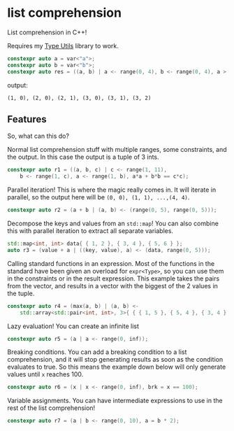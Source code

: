 # list comprehension
List comprehension in C++! 

Requires my [Type Utils](https://github.com/KaixoCode/type_utils) library to work.

```cpp
constexpr auto a = var<"a">;
constexpr auto b = var<"b">;
constexpr auto res = ((a, b) | a <- range(0, 4), b <- range(0, 4), a > b);
```
output:
```
(1, 0), (2, 0), (2, 1), (3, 0), (3, 1), (3, 2)
```

## Features
So, what can this do?

Normal list comprehension stuff with multiple ranges, some constraints, and the output. In this case the output is a tuple of 3 ints. 
```cpp
constexpr auto r1 = ((a, b, c) | c <- range(1, 11), 
    b <- range(1, c), a <- range(1, b), a*a + b*b == c*c);
``` 

Parallel iteration! This is where the magic really comes in. It will iterate in parallel, so the output here will be `(0, 0), (1, 1), ...,(4, 4)`.
```cpp
constexpr auto r2 = (a + b | (a, b) <- (range(0, 5), range(0, 5)));
```

Decompose the keys and values from an `std::map`! You can also combine this with parallel iteration to extract all separate variables.
```cpp
std::map<int, int> data{ { 1, 2 }, { 3, 4 }, { 5, 6 } };
auto r3 = (value + a | ((key, value), a) <- (data, range(0, 5)));
```

Calling standard functions in an expression. Most of the functions in the standard have been given an overload for `expr<Type>`, so you can use them in the constraints or in the result expression. This example takes the pairs from the vector, and results in a vector with the biggest of the 2 values in the tuple. 
```cpp
constexpr auto r4 = (max(a, b) | (a, b) <- 
    std::array<std::pair<int, int>, 3>{ { { 1, 5 }, { 5, 4 }, { 3, 4 } } });
```

Lazy evaluation! You can create an infinite list
```cpp
constexpr auto r5 = (a | a <- range(0, inf));
```

Breaking conditions. You can add a breaking condition to a list comprehension, and it will stop generating results as soon as the condition evaluates to true. So this means the example down below will only generate values until `x` reaches 100.
```cpp
constexpr auto r6 = (x | x <- range(0, inf), brk = x == 100);
```

Variable assignments. You can have intermediate expressions to use in the rest of the list comprehension!
```cpp
constexpr auto r7 = (a | b <- range(0, 10), a = b * 2);
```
